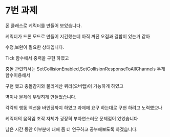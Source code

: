 # 7번 과제



폰 클래스로 케릭터를 만들어 보았습니다.

케릭터가 드론 모드로 만들어 지긴했는데 아직 까진 오점과 결함이 있는거 같아

수정,보완이 필요한 상태입니다.



Tick 함수에서 중력을 구현 하였고

충돌 관련되서는 SetCollisionEnabled,SetCollisionResponseToAllChannels  두개 함수이용해서

구현 했고 충돌감지와 물리계산 쿼리(오버랩)이 가능하게 하였고

벽이나 물체에 부딪히게 만들었습니다.



각각의 행동 액션을 바인딩까지 하였고 과제에 요구 하는대로 구현 하려고 노력했으나

케릭터의 움직임 조작 자체가 굉장히 부자연스러운 문제점이 있었습니다

남은 시간 동안 이부분에 대해 좀 더 연구하고 공부해보도록 하겠습니다.





